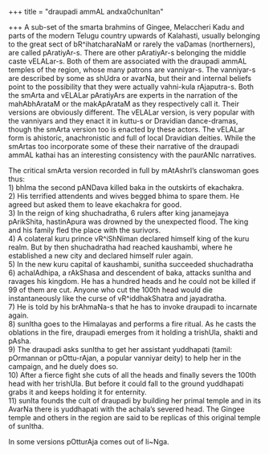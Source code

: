 +++
title = "draupadi ammAL andxa0chunItan"

+++
A sub-set of the smarta brahmins of Gingee, Melaccheri Kadu and parts of
the modern Telugu country upwards of Kalahasti, usually belonging to the
great sect of bR^ihatcharaNaM or rarely the vaDamas (northerners), are
called pAratiyAr-s. There are other pAratiyAr-s belonging the middle
caste vELALar-s. Both of them are associated with the draupadi ammAL
temples of the region, whose many patrons are vanniyar-s. The vanniyar-s
are described by some as shUdra or avarNa, but their and internal
beliefs point to the possibility that they were actually vahni-kula
rAjaputra-s. Both the smArta and vELALar pAratiyArs are experts in the
narration of the mahAbhArataM or the makApArataM as they respectively
call it. Their versions are obviously different. The vELALar version, is
very popular with the vanniyars and they enact it in kuttu-s or
Dravidian dance-dramas, though the smArta version too is enacted by
these actors. The vELALar form is ahistoric, anachronistic and full of
local Dravidian deities. While the smArtas too incorporate some of these
their narrative of the draupadi ammAL kathai has an interesting
consistency with the paurANIc narratives.

The critical smArta version recorded in full by mAtAshrI’s clanswoman
goes thus:  
1\) bhIma the second pANDava killed baka in the outskirts of
ekachakra.  
2\) His terrified attendents and wives begged bhima to spare them. He
agreed but asked them to leave ekachakra for good.  
3\) In the reign of king shuchadratha, 6 rulers after king janamejaya
pArikShita, hastinApura was drowned by the unexpected flood. The king
and his family fled the place with the surivors.  
4\) A colateral kuru prince vR^iShNiman declared himself king of the
kuru realm. But by then shuchadratha had reached kaushambi, where he
established a new city and declared himself ruler again.  
5\) In the new kuru capital of kaushambi, sunitha succeeded
shuchadratha  
6\) achalAdhipa, a rAkShasa and descendent of baka, attacks sunItha and
ravages his kingdom. He has a hundred heads and he could not be killed
if 99 of them are cut. Anyone who cut the 100th head would die
instantaneously like the curse of vR^iddhakShatra and jayadratha.  
7\) He is told by his brAhmaNa-s that he has to invoke draupadi to
incarnate again.  
8\) sunItha goes to the Himalayas and performs a fire ritual. As he
casts the oblations in the fire, draupadi emerges from it holding a
trishUla, shakti and pAsha.  
9\) The draupadi asks sunItha to get her assistant yuddhapati (tamil:
pOrmannan or pOttu-rAjan, a popular vanniyar deity) to help her in the
campaign, and he duely does so.  
10\) After a fierce fight she cuts of all the heads and finally severs
the 100th head with her trishUla. But before it could fall to the ground
yuddhapati grabs it and keeps holding it for enternity.  
11\) sunIta founds the cult of draupadi by building her primal temple
and in its AvarNa there is yuddhapati with the achala’s severed head.
The Gingee temple and others in the region are said to be replicas of
this original temple of sunItha.

In some versions pOtturAja comes out of li\~Nga.
